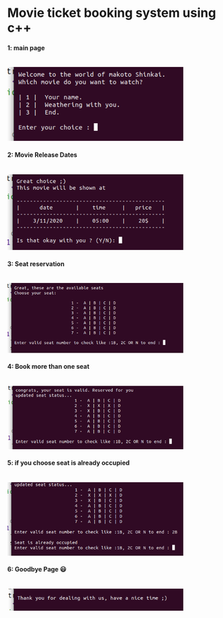 # Movie ticket booking system using c++

#### 1: main page <br> <br>
<img src="Images/1.png"  width="400"/>  

#### 2: Movie Release Dates <br> <br>
<img src="Images/2.png"  width="400"/>  


#### 3: Seat reservation <br> <br>
<img src="Images/3.png"  width="400"/>  


#### 4: Book more than one seat <br> <br>
<img src="Images/4.png"  width="400"/>  


#### 5: if you choose seat is already occupied <br> <br>
<img src="Images/5.png"  width="400"/>  


#### 6: Goodbye Page :smiley: <br> <br>
<img src="Images/6.png"  width="400"/>  

